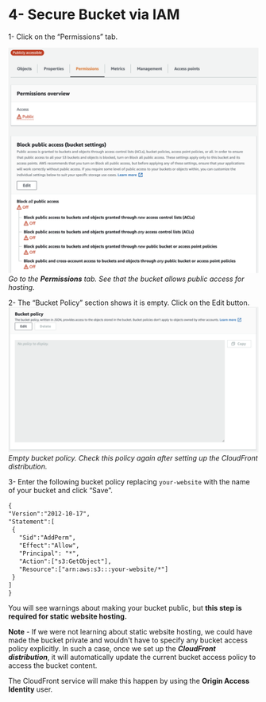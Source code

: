 # 4- Secure Bucket via IAM
1- Click on the “Permissions” tab.
 
 ![Go to the Permissions tab. See that the bucket allows public access for hosting.](./Project-1-DeployStaticWebsiteOnAWS/image/10.png)*Go to the **Permissions** tab. See that the bucket allows public access for hosting.*

2- The “Bucket Policy” section shows it is empty. Click on the Edit button.
![Empty bucket policy. Check this policy again after setting up the CloudFront distribution.](./Project-1-DeployStaticWebsiteOnAWS/image/11.png)*Empty bucket policy. Check this policy again after setting up the CloudFront distribution.*


3- Enter the following bucket policy replacing `your-website` with the name of your bucket and click “Save”.

```
{
"Version":"2012-10-17",
"Statement":[
 {
   "Sid":"AddPerm",
   "Effect":"Allow",
   "Principal": "*",
   "Action":["s3:GetObject"],
   "Resource":["arn:aws:s3:::your-website/*"]
 }
]
}
```
You will see warnings about making your bucket public, but **this step is required for static website hosting.**


**Note** - If we were not learning about static website hosting, we could have made the bucket private and wouldn't have to specify any bucket access policy explicitly. 
In such a case, once we set up the ***CloudFront distribution***, it will automatically update the current bucket access policy to access the bucket content. 

The CloudFront service will make this happen by using the **Origin Access Identity** user.
